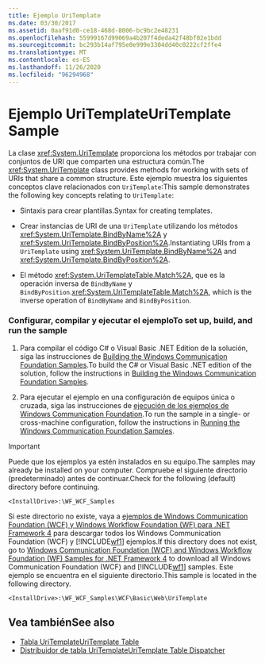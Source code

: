 ```yaml
---
title: Ejemplo UriTemplate
ms.date: 03/30/2017
ms.assetid: 0aaf91d0-ce18-468d-8006-bc9bc2e48231
ms.openlocfilehash: 55999167d99069a4b207f4deda42f48bf02e1bdd
ms.sourcegitcommit: bc293b14af795e0e999e3304dd40c0222cf2ffe4
ms.translationtype: MT
ms.contentlocale: es-ES
ms.lasthandoff: 11/26/2020
ms.locfileid: "96294968"
---
```

# <a name="uritemplate-sample"></a><span data-ttu-id="eb179-102">Ejemplo UriTemplate</span><span class="sxs-lookup"><span data-stu-id="eb179-102">UriTemplate Sample</span></span>

<span data-ttu-id="eb179-103">La clase <xref:System.UriTemplate> proporciona los métodos por trabajar con conjuntos de URI que comparten una estructura común.</span><span class="sxs-lookup"><span data-stu-id="eb179-103">The <xref:System.UriTemplate> class provides methods for working with sets of URIs that share a common structure.</span></span> <span data-ttu-id="eb179-104">Este ejemplo muestra los siguientes conceptos clave relacionados con `UriTemplate`:</span><span class="sxs-lookup"><span data-stu-id="eb179-104">This sample demonstrates the following key concepts relating to `UriTemplate`:</span></span>  
  
- <span data-ttu-id="eb179-105">Sintaxis para crear plantillas.</span><span class="sxs-lookup"><span data-stu-id="eb179-105">Syntax for creating templates.</span></span>  
  
- <span data-ttu-id="eb179-106">Crear instancias de URI de una `UriTemplate` utilizando los métodos <xref:System.UriTemplate.BindByName%2A> y <xref:System.UriTemplate.BindByPosition%2A>.</span><span class="sxs-lookup"><span data-stu-id="eb179-106">Instantiating URIs from a `UriTemplate` using <xref:System.UriTemplate.BindByName%2A> and <xref:System.UriTemplate.BindByPosition%2A>.</span></span>  
  
- <span data-ttu-id="eb179-107">El método <xref:System.UriTemplateTable.Match%2A>, que es la operación inversa de `BindByName` y `BindByPosition`.</span><span class="sxs-lookup"><span data-stu-id="eb179-107"><xref:System.UriTemplateTable.Match%2A>, which is the inverse operation of `BindByName` and `BindByPosition`.</span></span>  
  
### <a name="to-set-up-build-and-run-the-sample"></a><span data-ttu-id="eb179-108">Configurar, compilar y ejecutar el ejemplo</span><span class="sxs-lookup"><span data-stu-id="eb179-108">To set up, build, and run the sample</span></span>  
  
1. <span data-ttu-id="eb179-109">Para compilar el código C# o Visual Basic .NET Edition de la solución, siga las instrucciones de [Building the Windows Communication Foundation Samples](building-the-samples.md).</span><span class="sxs-lookup"><span data-stu-id="eb179-109">To build the C# or Visual Basic .NET edition of the solution, follow the instructions in [Building the Windows Communication Foundation Samples](building-the-samples.md).</span></span>  
  
2. <span data-ttu-id="eb179-110">Para ejecutar el ejemplo en una configuración de equipos única o cruzada, siga las instrucciones de [ejecución de los ejemplos de Windows Communication Foundation](running-the-samples.md).</span><span class="sxs-lookup"><span data-stu-id="eb179-110">To run the sample in a single- or cross-machine configuration, follow the instructions in [Running the Windows Communication Foundation Samples](running-the-samples.md).</span></span>  
  
> [!IMPORTANT]
> <span data-ttu-id="eb179-111">Puede que los ejemplos ya estén instalados en su equipo.</span><span class="sxs-lookup"><span data-stu-id="eb179-111">The samples may already be installed on your computer.</span></span> <span data-ttu-id="eb179-112">Compruebe el siguiente directorio (predeterminado) antes de continuar.</span><span class="sxs-lookup"><span data-stu-id="eb179-112">Check for the following (default) directory before continuing.</span></span>  
>
> `<InstallDrive>:\WF_WCF_Samples`  
>
> <span data-ttu-id="eb179-113">Si este directorio no existe, vaya a [ejemplos de Windows Communication Foundation (WCF) y Windows Workflow Foundation (WF) para .NET Framework 4](https://www.microsoft.com/download/details.aspx?id=21459) para descargar todos los Windows Communication Foundation (WCF) y [!INCLUDE[wf1](../../../../includes/wf1-md.md)] ejemplos.</span><span class="sxs-lookup"><span data-stu-id="eb179-113">If this directory does not exist, go to [Windows Communication Foundation (WCF) and Windows Workflow Foundation (WF) Samples for .NET Framework 4](https://www.microsoft.com/download/details.aspx?id=21459) to download all Windows Communication Foundation (WCF) and [!INCLUDE[wf1](../../../../includes/wf1-md.md)] samples.</span></span> <span data-ttu-id="eb179-114">Este ejemplo se encuentra en el siguiente directorio.</span><span class="sxs-lookup"><span data-stu-id="eb179-114">This sample is located in the following directory.</span></span>  
>
> `<InstallDrive>:\WF_WCF_Samples\WCF\Basic\Web\UriTemplate`  
  
## <a name="see-also"></a><span data-ttu-id="eb179-115">Vea también</span><span class="sxs-lookup"><span data-stu-id="eb179-115">See also</span></span>

- [<span data-ttu-id="eb179-116">Tabla UriTemplate</span><span class="sxs-lookup"><span data-stu-id="eb179-116">UriTemplate Table</span></span>](uritemplate-table-sample.md)
- [<span data-ttu-id="eb179-117">Distribuidor de tabla UriTemplate</span><span class="sxs-lookup"><span data-stu-id="eb179-117">UriTemplate Table Dispatcher</span></span>](uritemplate-table-dispatcher-sample.md)
